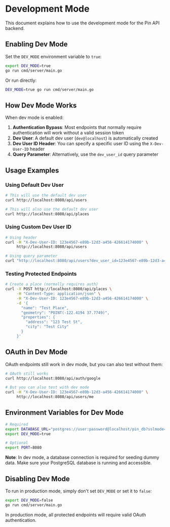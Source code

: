 # Development Mode

This document explains how to use the development mode for the Pin API backend.

## Enabling Dev Mode

Set the `DEV_MODE` environment variable to `true`:

```bash
export DEV_MODE=true
go run cmd/server/main.go
```

Or run directly:

```bash
DEV_MODE=true go run cmd/server/main.go
```

## How Dev Mode Works

When dev mode is enabled:

1. **Authentication Bypass**: Most endpoints that normally require authentication will work without a valid session token
2. **Dev User**: A default dev user (`dev@localhost`) is automatically created
3. **Dev User ID Header**: You can specify a specific user ID using the `X-Dev-User-ID` header
4. **Query Parameter**: Alternatively, use the `dev_user_id` query parameter

## Usage Examples

### Using Default Dev User

```bash
# This will use the default dev user
curl http://localhost:8080/api/users

# This will also use the default dev user
curl http://localhost:8080/api/places
```

### Using Custom Dev User ID

```bash
# Using header
curl -H "X-Dev-User-ID: 123e4567-e89b-12d3-a456-426614174000" \
     http://localhost:8080/api/users

# Using query parameter
curl "http://localhost:8080/api/users?dev_user_id=123e4567-e89b-12d3-a456-426614174000"
```

### Testing Protected Endpoints

```bash
# Create a place (normally requires auth)
curl -X POST http://localhost:8080/api/places \
     -H "Content-Type: application/json" \
     -H "X-Dev-User-ID: 123e4567-e89b-12d3-a456-426614174000" \
     -d '{
       "name": "Test Place",
       "geometry": "POINT(-122.4194 37.7749)",
       "properties": {
         "address": "123 Test St",
         "city": "Test City"
       }
     }'
```

## OAuth in Dev Mode

OAuth endpoints still work in dev mode, but you can also test without them:

```bash
# OAuth still works
curl http://localhost:8080/api/auth/google

# But you can also test with dev mode
curl -H "X-Dev-User-ID: 123e4567-e89b-12d3-a456-426614174000" \
     http://localhost:8080/api/users/me
```

## Environment Variables for Dev Mode

```bash
# Required
export DATABASE_URL="postgres://user:password@localhost/pin_db?sslmode=disable"
export DEV_MODE=true

# Optional
export PORT=8080
```

**Note**: In dev mode, a database connection is required for seeding dummy data. Make sure your PostgreSQL database is running and accessible.

## Disabling Dev Mode

To run in production mode, simply don't set `DEV_MODE` or set it to `false`:

```bash
export DEV_MODE=false
go run cmd/server/main.go
```

In production mode, all protected endpoints will require valid OAuth authentication.
